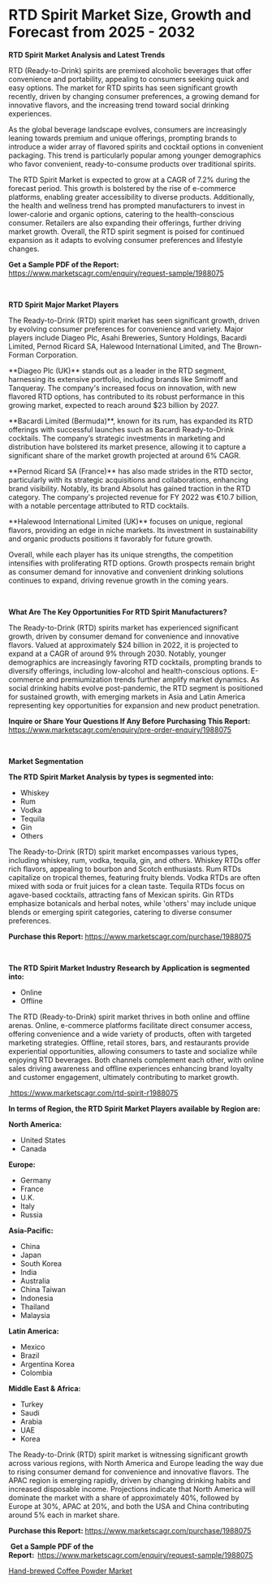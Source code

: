 <p><h1>RTD Spirit Market Size, Growth and Forecast from 2025 - 2032</h1></p><p><strong>RTD Spirit Market Analysis and Latest Trends</strong></p>
<p><p>RTD (Ready-to-Drink) spirits are premixed alcoholic beverages that offer convenience and portability, appealing to consumers seeking quick and easy options. The market for RTD spirits has seen significant growth recently, driven by changing consumer preferences, a growing demand for innovative flavors, and the increasing trend toward social drinking experiences. </p><p>As the global beverage landscape evolves, consumers are increasingly leaning towards premium and unique offerings, prompting brands to introduce a wider array of flavored spirits and cocktail options in convenient packaging. This trend is particularly popular among younger demographics who favor convenient, ready-to-consume products over traditional spirits.</p><p>The RTD Spirit Market is expected to grow at a CAGR of 7.2% during the forecast period. This growth is bolstered by the rise of e-commerce platforms, enabling greater accessibility to diverse products. Additionally, the health and wellness trend has prompted manufacturers to invest in lower-calorie and organic options, catering to the health-conscious consumer. Retailers are also expanding their offerings, further driving market growth. Overall, the RTD spirit segment is poised for continued expansion as it adapts to evolving consumer preferences and lifestyle changes.</p></p>
<p><strong>Get a Sample PDF of the Report:&nbsp;</strong> <a href="https://www.marketscagr.com/enquiry/request-sample/1988075?utm_campaign=1879&utm_medium=2&utm_source=Github&utm_content=ia&utm_term=15022025&utm_id=rtd-spirit">https://www.marketscagr.com/enquiry/request-sample/1988075</a></p>
<p>&nbsp;</p>
<p><strong>RTD Spirit Major Market Players</strong></p>
<p><p>The Ready-to-Drink (RTD) spirit market has seen significant growth, driven by evolving consumer preferences for convenience and variety. Major players include Diageo Plc, Asahi Breweries, Suntory Holdings, Bacardi Limited, Pernod Ricard SA, Halewood International Limited, and The Brown-Forman Corporation.</p><p>**Diageo Plc (UK)** stands out as a leader in the RTD segment, harnessing its extensive portfolio, including brands like Smirnoff and Tanqueray. The company's increased focus on innovation, with new flavored RTD options, has contributed to its robust performance in this growing market, expected to reach around $23 billion by 2027.</p><p>**Bacardi Limited (Bermuda)**, known for its rum, has expanded its RTD offerings with successful launches such as Bacardi Ready-to-Drink cocktails. The company’s strategic investments in marketing and distribution have bolstered its market presence, allowing it to capture a significant share of the market growth projected at around 6% CAGR.</p><p>**Pernod Ricard SA (France)** has also made strides in the RTD sector, particularly with its strategic acquisitions and collaborations, enhancing brand visibility. Notably, its brand Absolut has gained traction in the RTD category. The company's projected revenue for FY 2022 was €10.7 billion, with a notable percentage attributed to RTD cocktails.</p><p>**Halewood International Limited (UK)** focuses on unique, regional flavors, providing an edge in niche markets. Its investment in sustainability and organic products positions it favorably for future growth.</p><p>Overall, while each player has its unique strengths, the competition intensifies with proliferating RTD options. Growth prospects remain bright as consumer demand for innovative and convenient drinking solutions continues to expand, driving revenue growth in the coming years.</p></p>
<p>&nbsp;</p>
<p><strong>What Are The Key Opportunities For RTD Spirit Manufacturers?</strong></p>
<p><p>The Ready-to-Drink (RTD) spirits market has experienced significant growth, driven by consumer demand for convenience and innovative flavors. Valued at approximately $24 billion in 2022, it is projected to expand at a CAGR of around 9% through 2030. Notably, younger demographics are increasingly favoring RTD cocktails, prompting brands to diversify offerings, including low-alcohol and health-conscious options. E-commerce and premiumization trends further amplify market dynamics. As social drinking habits evolve post-pandemic, the RTD segment is positioned for sustained growth, with emerging markets in Asia and Latin America representing key opportunities for expansion and new product penetration.</p></p>
<p><strong>Inquire or Share Your Questions If Any Before Purchasing This Report:</strong> <a href="https://www.marketscagr.com/enquiry/pre-order-enquiry/1988075?utm_campaign=1879&utm_medium=2&utm_source=Github&utm_content=ia&utm_term=15022025&utm_id=rtd-spirit">https://www.marketscagr.com/enquiry/pre-order-enquiry/1988075</a></p>
<p>&nbsp;</p>
<p><strong>Market Segmentation</strong></p>
<p><strong>The RTD Spirit Market Analysis by types is segmented into:</strong></p>
<p><ul><li>Whiskey</li><li>Rum</li><li>Vodka</li><li>Tequila</li><li>Gin</li><li>Others</li></ul></p>
<p><p>The Ready-to-Drink (RTD) spirit market encompasses various types, including whiskey, rum, vodka, tequila, gin, and others. Whiskey RTDs offer rich flavors, appealing to bourbon and Scotch enthusiasts. Rum RTDs capitalize on tropical themes, featuring fruity blends. Vodka RTDs are often mixed with soda or fruit juices for a clean taste. Tequila RTDs focus on agave-based cocktails, attracting fans of Mexican spirits. Gin RTDs emphasize botanicals and herbal notes, while 'others' may include unique blends or emerging spirit categories, catering to diverse consumer preferences.</p></p>
<p><strong>Purchase this Report:&nbsp;</strong><a href="https://www.marketscagr.com/purchase/1988075?utm_campaign=1879&utm_medium=2&utm_source=Github&utm_content=ia&utm_term=15022025&utm_id=rtd-spirit">https://www.marketscagr.com/purchase/1988075</a></p>
<p>&nbsp;</p>
<p><strong>The RTD Spirit Market Industry Research by Application is segmented into:</strong></p>
<p><ul><li>Online</li><li>Offline</li></ul></p>
<p><p>The RTD (Ready-to-Drink) spirit market thrives in both online and offline arenas. Online, e-commerce platforms facilitate direct consumer access, offering convenience and a wide variety of products, often with targeted marketing strategies. Offline, retail stores, bars, and restaurants provide experiential opportunities, allowing consumers to taste and socialize while enjoying RTD beverages. Both channels complement each other, with online sales driving awareness and offline experiences enhancing brand loyalty and customer engagement, ultimately contributing to market growth.</p></p>
<p><a href="https://www.marketscagr.com/rtd-spirit-r1988075?utm_campaign=1879&utm_medium=2&utm_source=Github&utm_content=ia&utm_term=15022025&utm_id=rtd-spirit">&nbsp;https://www.marketscagr.com/rtd-spirit-r1988075</a></p>
<p><strong>In terms of Region, the RTD Spirit Market Players available by Region are:</strong></p>
<p>
    <p> <strong> North America: </strong>
        <ul>
            <li>United States</li>
            <li>Canada</li>
        </ul>
        </p> 
    <p> <strong> Europe: </strong>
        <ul>
            <li>Germany</li>
            <li>France</li>
            <li>U.K.</li>
            <li>Italy</li>
            <li>Russia</li>
        </ul>
        </p> 
    <p> <strong> Asia-Pacific: </strong>
        <ul>
            <li>China</li>
            <li>Japan</li>
            <li>South Korea</li>
            <li>India</li>
            <li>Australia</li>
            <li>China Taiwan</li>
            <li>Indonesia</li>
            <li>Thailand</li>
            <li>Malaysia</li>
        </ul>
        </p> 
    <p> <strong> Latin America: </strong>
        <ul>
            <li>Mexico</li>
            <li>Brazil</li>
            <li>Argentina Korea</li>
            <li>Colombia</li>
        </ul>
        </p> 
    <p> <strong> Middle East & Africa: </strong>
        <ul>
            <li>Turkey</li>
            <li>Saudi</li>
            <li>Arabia</li>
            <li>UAE</li>
            <li>Korea</li>
        </ul>
    </p>
    </p>
<p><p>The Ready-to-Drink (RTD) spirit market is witnessing significant growth across various regions, with North America and Europe leading the way due to rising consumer demand for convenience and innovative flavors. The APAC region is emerging rapidly, driven by changing drinking habits and increased disposable income. Projections indicate that North America will dominate the market with a share of approximately 40%, followed by Europe at 30%, APAC at 20%, and both the USA and China contributing around 5% each in market share.</p></p>
<p><strong>Purchase this Report: </strong><a href="https://www.marketscagr.com/purchase/1988075?utm_campaign=1879&utm_medium=2&utm_source=Github&utm_content=ia&utm_term=15022025&utm_id=rtd-spirit">https://www.marketscagr.com/purchase/1988075</a></p>
<p>&nbsp;<strong>Get a Sample PDF of the Report:&nbsp;&nbsp;</strong><a href="https://www.marketscagr.com/enquiry/request-sample/1988075?utm_campaign=1879&utm_medium=2&utm_source=Github&utm_content=ia&utm_term=15022025&utm_id=rtd-spirit">https://www.marketscagr.com/enquiry/request-sample/1988075</a></p>
<p><strong></strong></p>
<p><p><a href="https://github.com/rahu1506/Market-Research-Report-List-6/blob/main/hand-brewed-coffee-powder-market.md?utm_campaign=1879&utm_medium=2&utm_source=Github&utm_content=ia&utm_term=15022025&utm_id=rtd-spirit">Hand-brewed Coffee Powder Market</a></p></p>